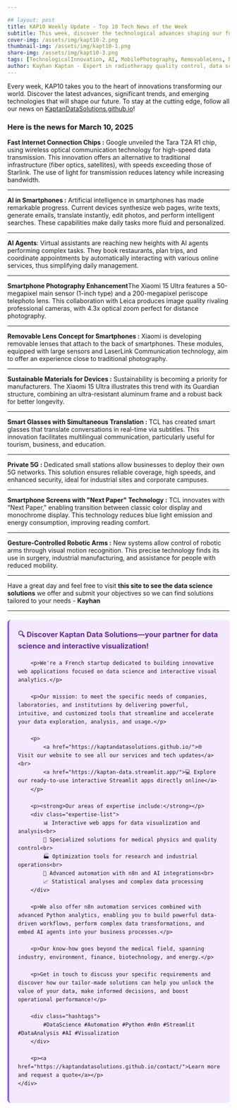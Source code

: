 ```yaml
---

## layout: post
title: KAP10 Weekly Update - Top 10 Tech News of the Week
subtitle: This week, discover the technological advances shaping our future - from AI in smartphones to connected glasses, private 5G networks and new revolutions in mobile photography.
cover-img: /assets/img/kapt10-2.png
thumbnail-img: /assets/img/kapt10-1.png
share-img: /assets/img/kapt10-3.png
tags: [TechnologicalInnovation, AI, MobilePhotography, RemovableLens, NextPaper, PrivateGrid5G, RoboticArms, OpticalChips, SimultaneousTranslation, Sustainability]
author: Kayhan Kaptan - Expert in radiotherapy quality control, data science and automation
---
```

Every week, KAP10 takes you to the heart of innovations transforming our world. Discover the latest advances, significant trends, and emerging technologies that will shape our future. To stay at the cutting edge, follow all our news on [KaptanDataSolutions.github.io](https://kaptandatasolutions.github.io/)!

### Here is the news for March 10, 2025

**Fast Internet Connection Chips :** Google unveiled the Tara T2A R1 chip, using wireless optical communication technology for high-speed data transmission. This innovation offers an alternative to traditional infrastructure (fiber optics, satellites), with speeds exceeding those of Starlink. The use of light for transmission reduces latency while increasing bandwidth.

---

**AI in Smartphones :** Artificial intelligence in smartphones has made remarkable progress. Current devices synthesize web pages, write texts, generate emails, translate instantly, edit photos, and perform intelligent searches. These capabilities make daily tasks more fluid and personalized.

---

**AI Agents**: Virtual assistants are reaching new heights with AI agents performing complex tasks. They book restaurants, plan trips, and coordinate appointments by automatically interacting with various online services, thus simplifying daily management.

---

**Smartphone Photography Enhancement**The Xiaomi 15 Ultra features a 50-megapixel main sensor (1-inch type) and a 200-megapixel periscope telephoto lens. This collaboration with Leica produces image quality rivaling professional cameras, with 4.3x optical zoom perfect for distance photography.

---

**Removable Lens Concept for Smartphones :** Xiaomi is developing removable lenses that attach to the back of smartphones. These modules, equipped with large sensors and LaserLink Communication technology, aim to offer an experience close to traditional photography.

---

**Sustainable Materials for Devices :** Sustainability is becoming a priority for manufacturers. The Xiaomi 15 Ultra illustrates this trend with its Guardian structure, combining an ultra-resistant aluminum frame and a robust back for better longevity.

---

**Smart Glasses with Simultaneous Translation :** TCL has created smart glasses that translate conversations in real-time via subtitles. This innovation facilitates multilingual communication, particularly useful for tourism, business, and education.

---

**Private 5G :** Dedicated small stations allow businesses to deploy their own 5G networks. This solution ensures reliable coverage, high speeds, and enhanced security, ideal for industrial sites and corporate campuses.

---

**Smartphone Screens with "Next Paper" Technology :** TCL innovates with "Next Paper," enabling transition between classic color display and monochrome display. This technology reduces blue light emission and energy consumption, improving reading comfort.

---

**Gesture-Controlled Robotic Arms :** New systems allow control of robotic arms through visual motion recognition. This precise technology finds its use in surgery, industrial manufacturing, and assistance for people with reduced mobility.

---

Have a great day and feel free to visit **this site to see the data science solutions** we offer and submit your objectives so we can find solutions tailored to your needs - **Kayhan**

---


<html lang="fr">
<head>
    <meta charset="UTF-8">
    <meta name="viewport" content="width=device-width, initial-scale=1.0">
    <title>Kaptan Data Solutions</title>
    <style>
        .citation {
            background-color: #f3e8ff;
            border-left: 4px solid #8b5cf6;
            padding: 20px;
            margin: 20px 0;
            border-radius: 8px;
            font-family: -apple-system, BlinkMacSystemFont, 'Segoe UI', Roboto, sans-serif;
            line-height: 1.6;
        }
        .citation h3 {
            color: #6b21a8;
            margin-top: 0;
        }
        .citation a {
            color: #7c3aed;
            text-decoration: none;
        }
        .citation a:hover {
            text-decoration: underline;
        }
        .expertise-list {
            margin: 15px 0;
        }
        .hashtags {
            font-weight: bold;
            color: #7c3aed;
            margin-top: 15px;
        }
    </style>
</head>
<body>
    <div class="citation">
        <h3>🔍 Discover Kaptan Data Solutions—your partner for data science and interactive visualization!</h3>
        
        <p>We're a French startup dedicated to building innovative web applications focused on data science and interactive visual analytics.</p>
        
        <p>Our mission: to meet the specific needs of companies, laboratories, and institutions by delivering powerful, intuitive, and customized tools that streamline and accelerate your data exploration, analysis, and usage.</p>
        
        <p>
            <a href="https://kaptandatasolutions.github.io/">🌐 Visit our website to see all our services and tech updates</a><br>
            <a href="https://kaptan-data.streamlit.app/">💻 Explore our ready-to-use interactive Streamlit apps directly online</a>
        </p>
        
        <p><strong>Our areas of expertise include:</strong></p>
        <div class="expertise-list">
            📊 Interactive web apps for data visualization and analysis<br>
            🔬 Specialized solutions for medical physics and quality control<br>
            🏭 Optimization tools for research and industrial operations<br>
            🤖 Advanced automation with n8n and AI integrations<br>
            📈 Statistical analyses and complex data processing
        </div>
        
        <p>We also offer n8n automation services combined with advanced Python analytics, enabling you to build powerful data-driven workflows, perform complex data transformations, and embed AI agents into your business processes.</p>
        
        <p>Our know-how goes beyond the medical field, spanning industry, environment, finance, biotechnology, and energy.</p>
        
        <p>Get in touch to discuss your specific requirements and discover how our tailor-made solutions can help you unlock the value of your data, make informed decisions, and boost operational performance!</p>
        
        <div class="hashtags">
            #DataScience #Automation #Python #n8n #Streamlit #DataAnalysis #AI #Visualization
        </div>
        
        <p><a href="https://kaptandatasolutions.github.io/contact/">Learn more and request a quote</a></p>
    </div>
</body>
</html>